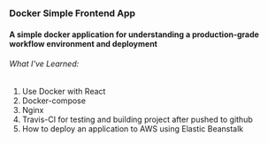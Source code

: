 ### Docker Simple Frontend App

#### A simple docker application for understanding a production-grade workflow environment and deployment

###### What I've Learned:

1. Use Docker with React
1. Docker-compose
1. Nginx
1. Travis-CI for testing and building project after pushed to github
1. How to deploy an application to AWS using Elastic Beanstalk
